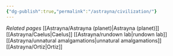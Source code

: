 ```yaml
---
{"dg-publish":true,"permalink":"/astrayna/civilization/"}
---
```


*Related pages*
[[Astrayna/Astrayna (planet)\|Astrayna (planet)]]
[[Astrayna/Caelus\|Caelus]]
[[Astrayna/rundown lab\|rundown lab]]
[[Astrayna/unnatural amalgamations\|unnatural amalgamations]]
[[Astrayna/Ortiz\|Ortiz]]

